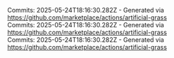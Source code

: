 Commits: 2025-05-24T18:16:30.282Z - Generated via https://github.com/marketplace/actions/artificial-grass
<br>
Commits: 2025-05-24T18:16:30.282Z - Generated via https://github.com/marketplace/actions/artificial-grass
<br>
Commits: 2025-05-24T18:16:30.282Z - Generated via https://github.com/marketplace/actions/artificial-grass
<br>
